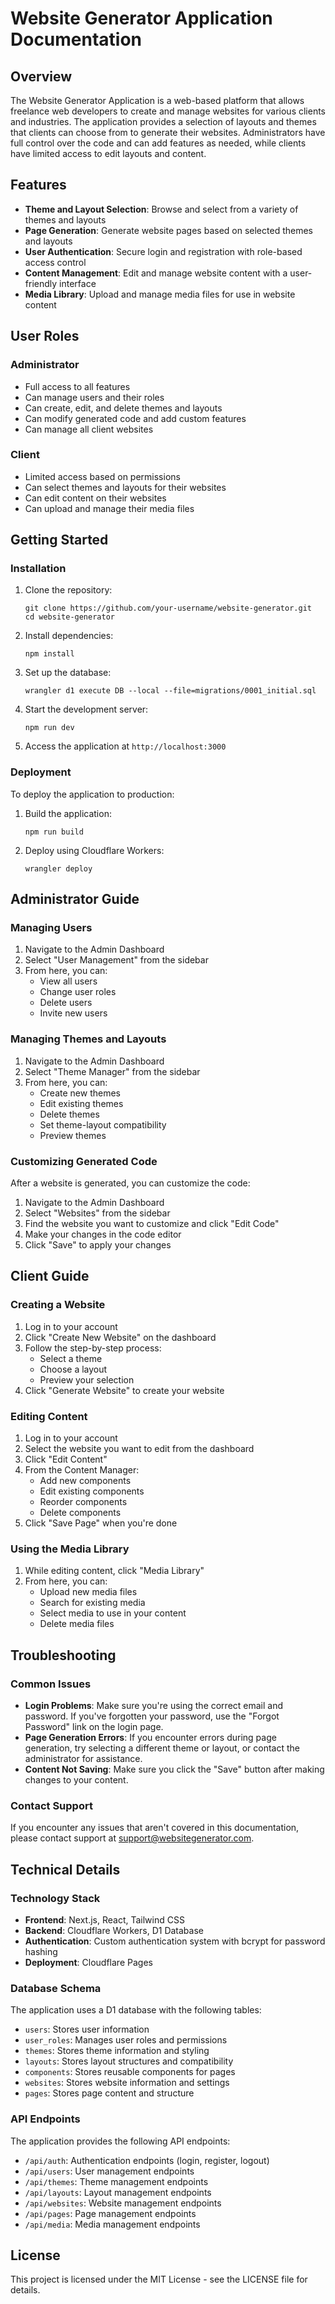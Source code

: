 # Website Generator Application Documentation

## Overview

The Website Generator Application is a web-based platform that allows freelance web developers to create and manage websites for various clients and industries. The application provides a selection of layouts and themes that clients can choose from to generate their websites. Administrators have full control over the code and can add features as needed, while clients have limited access to edit layouts and content.

## Features

- **Theme and Layout Selection**: Browse and select from a variety of themes and layouts
- **Page Generation**: Generate website pages based on selected themes and layouts
- **User Authentication**: Secure login and registration with role-based access control
- **Content Management**: Edit and manage website content with a user-friendly interface
- **Media Library**: Upload and manage media files for use in website content

## User Roles

### Administrator
- Full access to all features
- Can manage users and their roles
- Can create, edit, and delete themes and layouts
- Can modify generated code and add custom features
- Can manage all client websites

### Client
- Limited access based on permissions
- Can select themes and layouts for their websites
- Can edit content on their websites
- Can upload and manage their media files

## Getting Started

### Installation

1. Clone the repository:
   ```
   git clone https://github.com/your-username/website-generator.git
   cd website-generator
   ```

2. Install dependencies:
   ```
   npm install
   ```

3. Set up the database:
   ```
   wrangler d1 execute DB --local --file=migrations/0001_initial.sql
   ```

4. Start the development server:
   ```
   npm run dev
   ```

5. Access the application at `http://localhost:3000`

### Deployment

To deploy the application to production:

1. Build the application:
   ```
   npm run build
   ```

2. Deploy using Cloudflare Workers:
   ```
   wrangler deploy
   ```

## Administrator Guide

### Managing Users

1. Navigate to the Admin Dashboard
2. Select "User Management" from the sidebar
3. From here, you can:
   - View all users
   - Change user roles
   - Delete users
   - Invite new users

### Managing Themes and Layouts

1. Navigate to the Admin Dashboard
2. Select "Theme Manager" from the sidebar
3. From here, you can:
   - Create new themes
   - Edit existing themes
   - Delete themes
   - Set theme-layout compatibility
   - Preview themes

### Customizing Generated Code

After a website is generated, you can customize the code:

1. Navigate to the Admin Dashboard
2. Select "Websites" from the sidebar
3. Find the website you want to customize and click "Edit Code"
4. Make your changes in the code editor
5. Click "Save" to apply your changes

## Client Guide

### Creating a Website

1. Log in to your account
2. Click "Create New Website" on the dashboard
3. Follow the step-by-step process:
   - Select a theme
   - Choose a layout
   - Preview your selection
4. Click "Generate Website" to create your website

### Editing Content

1. Log in to your account
2. Select the website you want to edit from the dashboard
3. Click "Edit Content"
4. From the Content Manager:
   - Add new components
   - Edit existing components
   - Reorder components
   - Delete components
5. Click "Save Page" when you're done

### Using the Media Library

1. While editing content, click "Media Library"
2. From here, you can:
   - Upload new media files
   - Search for existing media
   - Select media to use in your content
   - Delete media files

## Troubleshooting

### Common Issues

- **Login Problems**: Make sure you're using the correct email and password. If you've forgotten your password, use the "Forgot Password" link on the login page.
- **Page Generation Errors**: If you encounter errors during page generation, try selecting a different theme or layout, or contact the administrator for assistance.
- **Content Not Saving**: Make sure you click the "Save" button after making changes to your content.

### Contact Support

If you encounter any issues that aren't covered in this documentation, please contact support at support@websitegenerator.com.

## Technical Details

### Technology Stack

- **Frontend**: Next.js, React, Tailwind CSS
- **Backend**: Cloudflare Workers, D1 Database
- **Authentication**: Custom authentication system with bcrypt for password hashing
- **Deployment**: Cloudflare Pages

### Database Schema

The application uses a D1 database with the following tables:

- `users`: Stores user information
- `user_roles`: Manages user roles and permissions
- `themes`: Stores theme information and styling
- `layouts`: Stores layout structures and compatibility
- `components`: Stores reusable components for pages
- `websites`: Stores website information and settings
- `pages`: Stores page content and structure

### API Endpoints

The application provides the following API endpoints:

- `/api/auth`: Authentication endpoints (login, register, logout)
- `/api/users`: User management endpoints
- `/api/themes`: Theme management endpoints
- `/api/layouts`: Layout management endpoints
- `/api/websites`: Website management endpoints
- `/api/pages`: Page management endpoints
- `/api/media`: Media management endpoints

## License

This project is licensed under the MIT License - see the LICENSE file for details.
